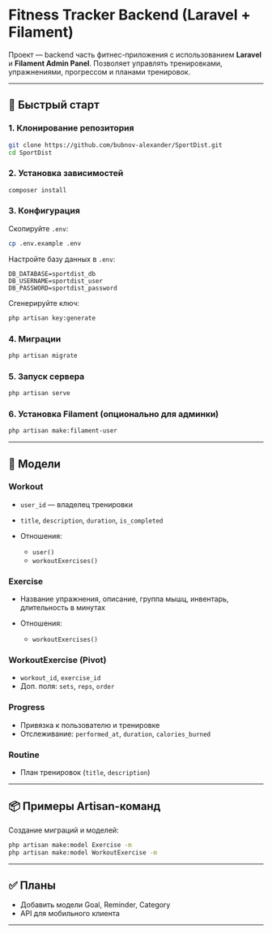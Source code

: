 # Fitness Tracker Backend (Laravel + Filament)

Проект — backend часть фитнес-приложения с использованием **Laravel** и **Filament Admin Panel**. Позволяет управлять тренировками, упражнениями, прогрессом и планами тренировок.

---

## 🚀 Быстрый старт

### 1. Клонирование репозитория

```bash
git clone https://github.com/bubnov-alexander/SportDist.git
cd SportDist
```

### 2. Установка зависимостей

```bash
composer install
```

### 3. Конфигурация

Скопируйте `.env`:

```bash
cp .env.example .env
```

Настройте базу данных в `.env`:

```
DB_DATABASE=sportdist_db
DB_USERNAME=sportdist_user
DB_PASSWORD=sportdist_password
```

Сгенерируйте ключ:

```bash
php artisan key:generate
```

### 4. Миграции

```bash
php artisan migrate
```

### 5. Запуск сервера

```bash
php artisan serve
```

### 6. Установка Filament (опционально для админки)

```bash
php artisan make:filament-user
```

---

## 🧩 Модели

### Workout

* `user_id` — владелец тренировки
* `title`, `description`, `duration`, `is_completed`
* Отношения:

    * `user()`
    * `workoutExercises()`

### Exercise

* Название упражнения, описание, группа мышц, инвентарь, длительность в минутах
* Отношения:

    * `workoutExercises()`

### WorkoutExercise (Pivot)

* `workout_id`, `exercise_id`
* Доп. поля: `sets`, `reps`, `order`

### Progress

* Привязка к пользователю и тренировке
* Отслеживание: `performed_at`, `duration`, `calories_burned`

### Routine

* План тренировок (`title`, `description`)

---

## 📦 Примеры Artisan-команд

Создание миграций и моделей:

```bash
php artisan make:model Exercise -m
php artisan make:model WorkoutExercise -m
```

---

## ✅ Планы

* Добавить модели Goal, Reminder, Category
* API для мобильного клиента

---
